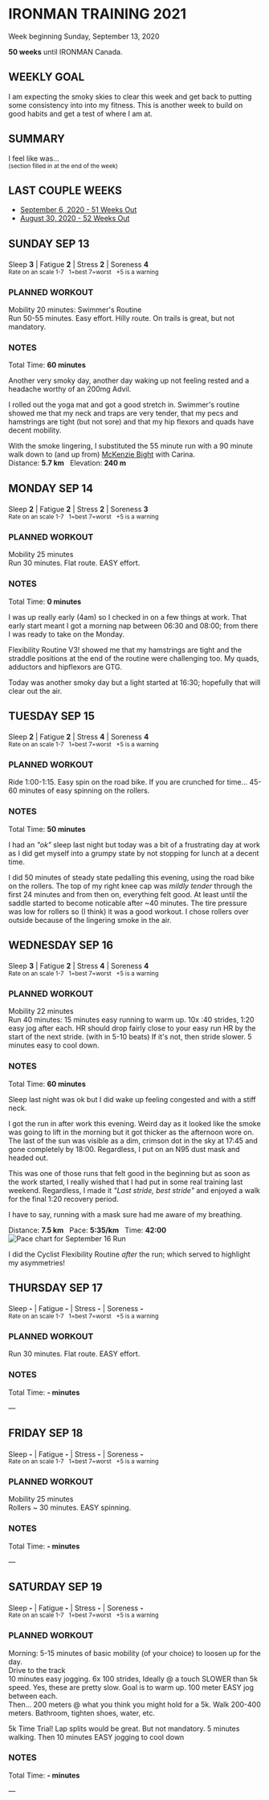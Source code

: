 # IRONMAN TRAINING 2021
Week beginning Sunday, September 13, 2020

**50 weeks** until IRONMAN Canada.

## WEEKLY GOAL
I am expecting the smoky skies to clear this week and get back 
to putting some consistency into into my fitness.  This is 
another week to build on good habits and get a test of where 
I am at.

## SUMMARY
I feel like was...  <!--OVERTRAINING|ON THE EDGE|STAYING CONSISTENT|LAGGING A BIT-->  
<sup>(section filled in at the end of the week)</sup>

## LAST COUPLE WEEKS
<ul class="iconlist">
<li class="page"><a href="ironman2021-51weeksout">September 6, 2020 - 51 Weeks Out</a></li>
<li class="page"><a href="ironman2021-52weeksout">August 30, 2020 - 52 Weeks Out</a></li>
</ul>

<!---->
## SUNDAY SEP 13
Sleep **3** | Fatigue **2** | Stress **2** | Soreness **4** 
<sup><br />Rate on an scale 1-7 &nbsp; 1=best 7=worst &nbsp; +5 is a warning</sup>

### PLANNED WORKOUT
Mobility 20 minutes: Swimmer's Routine  
Run 50-55 minutes. Easy effort. Hilly route. On trails is great, but not mandatory.

### NOTES
Total Time: **60 minutes**

Another very smoky day, another day waking up not feeling rested and a headache worthy of an 200mg Advil.

I rolled out the yoga mat and got a good stretch in.  Swimmer's routine showed me that my neck and traps are very tender, that my pecs and hamstrings are tight (but not sore) and that my hip flexors and quads have decent mobility.

With the smoke lingering, I substituted the 55 minute run with a 90 minute walk down to (and up from)
[McKenzie Bight](/pictures/victoria/mckenzie-bight "McKenzie Bight") with Carina.  
Distance: **5.7 km** &nbsp; Elevation: **240 m**

<!---->
## MONDAY SEP 14
Sleep **2** | Fatigue **2** | Stress **2** | Soreness **3** 
<sup><br />Rate on an scale 1-7 &nbsp; 1=best 7=worst &nbsp; +5 is a warning</sup>

### PLANNED WORKOUT
Mobility 25 minutes  
Run 30 minutes. Flat route. EASY effort.

### NOTES
Total Time: **0 minutes**

I was up really early (4am) so I checked in on a few things at work.  That early start meant I got a morning nap between 06:30 and 08:00; from there I was ready to take on the Monday.

Flexibility Routine V3! showed me that my hamstrings are tight and the straddle positions at the end of the routine were challenging too.  My quads, adductors and hipflexors are GTG.

Today was another smoky day but a light started at 16:30; hopefully that will clear out the air.


<!---->
## TUESDAY SEP 15
Sleep **2** | Fatigue **2** | Stress **4** | Soreness **4** 
<sup><br />Rate on an scale 1-7 &nbsp; 1=best 7=worst &nbsp; +5 is a warning</sup>

### PLANNED WORKOUT
Ride 1:00-1:15. Easy spin on the road bike. If you are crunched for time... 45-60 minutes of easy spinning on the rollers. 

### NOTES
Total Time: **50 minutes**

I had an _"ok"_ sleep last night but today was a bit of a frustrating day at work as I did get myself into a grumpy state by not stopping for lunch at a decent time.

I did 50 minutes of steady state pedalling this evening, using the road bike on the rollers.  The top of my right knee cap was _mildly tender_ through the first 24 minutes and from then on, everything felt good.  At least until the saddle started to become noticable after ~40 minutes. The tire pressure was low for rollers so (I think) it was a good workout. I chose rollers over outside because of the lingering smoke in the air.


<!---->
## WEDNESDAY SEP 16
Sleep **3** | Fatigue **2** | Stress **4** | Soreness **4** 
<sup><br />Rate on an scale 1-7 &nbsp; 1=best 7=worst &nbsp; +5 is a warning</sup>

### PLANNED WORKOUT
Mobility 22 minutes  
Run 40 minutes: 15 minutes easy running to warm up. 10x :40 strides, 1:20 easy jog after each. HR should drop fairly close to your easy run HR by the start of the next stride. (with in 5-10 beats) If it's not, then stride slower. 5 minutes easy to cool down.

### NOTES
Total Time: **60 minutes**

Sleep last night was ok but I did wake up feeling congested and with a stiff neck.

I got the run in after work this evening.  Weird day as it looked like the smoke was going to lift in the morning but it got thicker as the afternoon wore on.  The last of the sun was visible as a dim, crimson dot in the sky at 17:45 and gone completely by 18:00.  Regardless, I put on an N95 dust mask and headed out.
<!---->
This was one of those runs that felt good in the beginning but 
as soon as the work started, I really wished that I had put in 
some real training last weekend.  Regardless, I made it _"Last 
stride, best stride"_ and enjoyed a walk for the final 1:20 
recovery period.

I have to say, running with a mask sure had me aware of my 
breathing.

Distance: **7.5 km** &nbsp; Pace: **5:35/km** &nbsp; Time: **42:00**
![Pace chart for September 16 Run](/assets/png/IMG_2809.png)

I did the Cyclist Flexibility Routine _after_ the run; which 
served to highlight my asymmetries!
<!---->
## THURSDAY SEP 17
Sleep **-** | Fatigue **-** | Stress **-** | Soreness **-** 
<sup><br />Rate on an scale 1-7 &nbsp; 1=best 7=worst &nbsp; +5 is a warning</sup>

### PLANNED WORKOUT
Run 30 minutes. Flat route. EASY effort.

### NOTES
Total Time: **- minutes**

&mdash; 


<!---->
## FRIDAY SEP 18
Sleep **-** | Fatigue **-** | Stress **-** | Soreness **-** 
<sup><br />Rate on an scale 1-7 &nbsp; 1=best 7=worst &nbsp; +5 is a warning</sup>

### PLANNED WORKOUT
Mobility 25 minutes  
Rollers ~ 30 minutes. EASY spinning.

### NOTES
Total Time: **- minutes**

&mdash; 


<!---->
## SATURDAY SEP 19
Sleep **-** | Fatigue **-** | Stress **-** | Soreness **-** 
<sup><br />Rate on an scale 1-7 &nbsp; 1=best 7=worst &nbsp; +5 is a warning</sup>

### PLANNED WORKOUT
Morning: 5-15 minutes of basic mobility (of your choice) to loosen up for the day.  
Drive to the track   
10 minutes easy jogging. 6x 100 strides, Ideally @ a touch SLOWER than 5k speed. Yes, these are pretty slow. Goal is to warm up. 100 meter EASY jog between each.  
Then... 200 meters @ what you think you might hold for a 5k. Walk 200-400 meters. Bathroom, tighten shoes, water, etc.
 
5k Time Trial! Lap splits would be great. But not mandatory. 
5 minutes walking. Then 10 minutes EASY jogging to cool down

### NOTES
Total Time: **- minutes**

&mdash; 


<!---->
